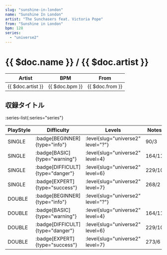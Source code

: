 ```yaml
---
slug: "sunshine-in-london"
name: "Sunshine In London"
artist: "The Sunchasers feat. Victoria Pope"
from: "Sunshine in London"
bpm: 128
series:
  - "universe2"
---
```


# {{ $doc.name }} / {{ $doc.artist }}

|Artist|BPM|From|
|------|---|----|
|{{ $doc.artist }}|{{ $doc.bpm }}|{{ $doc.from }}|

## 収録タイトル

:series-list{:series="series"}

|PlayStyle|Difficulty|Levels|Notes|Movie|
|---------|----------|------|-----|-----|
|SINGLE| :badge[BEGINNER]{type="info"}|<div class="field is-grouped is-grouped-multiline"> :level{slug="universe2" level="?"}</div>|90/3||
|SINGLE| :badge[BASIC]{type="warning"}|<div class="field is-grouped is-grouped-multiline"> :level{slug="universe2" level=4}</div>|164/11||
|SINGLE| :badge[DIFFICULT]{type="danger"}|<div class="field is-grouped is-grouped-multiline"> :level{slug="universe2" level=6}</div>|229/10||
|SINGLE| :badge[EXPERT]{type="success"}|<div class="field is-grouped is-grouped-multiline"> :level{slug="universe2" level=7}</div>|268/2||
|DOUBLE| :badge[BEGINNER]{type="info"}|<div class="field is-grouped is-grouped-multiline"> :level{slug="universe2" level="?"}</div>|||
|DOUBLE| :badge[BASIC]{type="warning"}|<div class="field is-grouped is-grouped-multiline"> :level{slug="universe2" level=4}</div>|164/11||
|DOUBLE| :badge[DIFFICULT]{type="danger"}|<div class="field is-grouped is-grouped-multiline"> :level{slug="universe2" level=6}</div>|229/10||
|DOUBLE| :badge[EXPERT]{type="success"}|<div class="field is-grouped is-grouped-multiline"> :level{slug="universe2" level=7}</div>|273/6||
